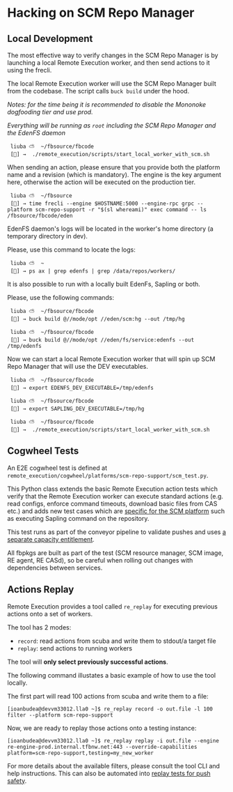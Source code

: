 # Hacking on SCM Repo Manager


## Local Development

The most effective way to verify changes in the SCM Repo Manager is by launching a local Remote Execution worker, and then send actions to it using the frecli.

The local Remote Execution worker will use the SCM Repo Manager built from the codebase. The script calls `buck build` under the hood.

*Notes: for the time being it is recommended to disable the Mononoke dogfooding tier and use prod.*

*Everything will be running as `root` including the SCM Repo Manager and the EdenFS daemon*

```
 liuba ⛅️  ~/fbsource/fbcode
 [🍊] →  ./remote_execution/scripts/start_local_worker_with_scm.sh
```

When sending an action, please ensure that you provide both the platform name and a revision (which is mandatory).
The engine is the key argument here, otherwise the action will be executed on the production tier.

```
 liuba ⛅️  ~/fbsource
 [🍇] → time frecli --engine $HOSTNAME:5000 --engine-rpc grpc --platform scm-repo-support -r "$(sl whereami)" exec command -- ls /fbsource/fbcode/eden
```

EdenFS daemon's logs will be located in the worker's home directory (a temporary directory in dev). 

Please, use this command to locate the logs:
```
 liuba ⛅️  ~
 [🍍] → ps ax | grep edenfs | grep /data/repos/workers/
```

It is also possible to run with a locally built EdenFs, Sapling or both.

Please, use the following commands:

```
 liuba ⛅️  ~/fbsource/fbcode
 [🍓] → buck build @//mode/opt //eden/scm:hg --out /tmp/hg

 liuba ⛅️  ~/fbsource/fbcode
 [🥭] → buck build @//mode/opt //eden/fs/service:edenfs --out /tmp/edenfs
```

Now we can start a local Remote Execution worker that will spin up SCM Repo Manager that will use the DEV executables.

```
 liuba ⛅️  ~/fbsource/fbcode
 [🍑] → export EDENFS_DEV_EXECUTABLE=/tmp/edenfs

 liuba ⛅️  ~/fbsource/fbcode
 [🍋] → export SAPLING_DEV_EXECUTABLE=/tmp/hg

 liuba ⛅️  ~/fbsource/fbcode
 [🍊] →  ./remote_execution/scripts/start_local_worker_with_scm.sh
```


## Cogwheel Tests

An E2E cogwheel test is defined at `remote_execution/cogwheel/platforms/scm-repo-support/scm_test.py`.

This Python class extends the basic Remote Execution action tests which verify that the Remote Execution worker can execute standard actions (e.g. read configs, enforce command timeouts, download basic files from CAS etc.)
and adds new test cases which are [specific for the SCM platform](https://fburl.com/code/lenlzyv6) such as executing Sapling command on the repository.

This test runs as part of the conveyor pipeline to validate pushes and uses [a separate capacity entitlement](https://fburl.com/capacity_portal/ytnyyqvo).

All fbpkgs are built as part of the test (SCM resource manager, SCM image, RE agent, RE CASd), so be careful when rolling out changes with dependencies between services.

## Actions Replay

Remote Execution provides a tool called `re_replay` for executing previous actions onto a set of workers.

The tool has 2 modes:
- `record`: read actions from scuba and write them to stdout/a target file
- `replay`: send actions to running workers

The tool will **only select previously successful actions**.

The following command illustates a basic example of how to use the tool locally.

The first part will read 100 actions from scuba and write them to a file:
```
[ioanbudea@devvm33012.lla0 ~]$ re_replay record -o out.file -l 100 filter --platform scm-repo-support
```
Now, we are ready to replay those actions onto a testing instance:
```
[ioanbudea@devvm33012.lla0 ~]$ re_replay replay -i out.file --engine re-engine-prod.internal.tfbnw.net:443 --override-capabilities platform=scm-repo-support,testing=my_new_worker
```
For more details about the available filters, please consult the tool CLI and help instructions.
This can also be automated into [replay tests for push safety](https://www.internalfb.com/wiki/Remote_Execution/engineering/compute/push_safety_with_replay/).
